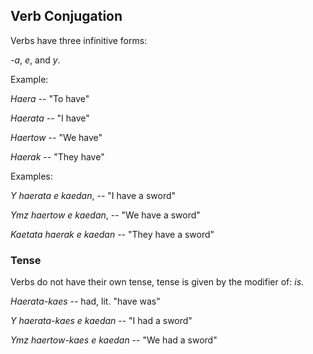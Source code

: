 ## Verb Conjugation
Verbs have three infinitive forms:

_-a_, _e_, and _y_.

Example:

_Haera_  --  "To have"

_Haerata_  --  "I have"

_Haertow_  --  "We have"

_Haerak_ -- "They have"

Examples:

_Y haerata e kaedan_, -- "I have a sword"

_Ymz haertow e kaedan_, -- "We have a sword"

_Kaetata haerak e kaedan_ -- "They have a sword"

### Tense

Verbs do not have their own tense, tense is given by the modifier of:
_is_.

_Haerata-kaes_ -- had, lit. "have was"

_Y haerata-kaes e kaedan_ -- "I had a sword"

_Ymz haertow-kaes e kaedan_ -- "We had a sword"
